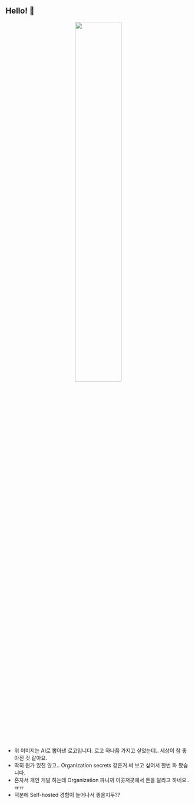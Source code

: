 ## Hello! 👋
<p align="center" width="100%">
  <img width="50%" height="auto" src="https://github.com/LemonDoubleHQ/.github/assets/31124212/6b74b336-8302-461d-b81f-d3a0d7a8324b" />
</p>


- 위 이미지는 AI로 뽑아낸 로고입니다. 로고 하나쯤 가지고 싶었는데.. 세상이 참 좋아진 것 같아요.
- 딱히 뭔가 있진 않고.. Organization secrets 같은거 써 보고 싶어서 한번 파 봤습니다.
- 혼자서 개인 개발 하는데 Organization 파니까 이곳저곳에서 돈을 달라고 하네요.. ㅠㅠ
- 덕분에 Self-hosted 경험이 늘어나서 좋을지두??
